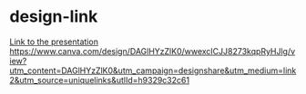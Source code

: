 # design-link

[Link to the presentation]([url](https://www.canva.com/design/DAGlHYzZlK0/wwexcICJJ8273kqpRyHJlg/view?utm_content=DAGlHYzZlK0&utm_campaign=designshare&utm_medium=link2&utm_source=uniquelinks&utlId=h9329c32c61))
https://www.canva.com/design/DAGlHYzZlK0/wwexcICJJ8273kqpRyHJlg/view?utm_content=DAGlHYzZlK0&utm_campaign=designshare&utm_medium=link2&utm_source=uniquelinks&utlId=h9329c32c61
